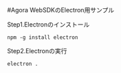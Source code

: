 #Agora WebSDKのElectron用サンプル

Step1.Electronのインストール

```npm -g install electron```

Step2.Electronの実行

```electron .```